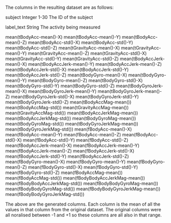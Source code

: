 The columns in the resulting dataset are as follows:

subject    Integer    1-30    The ID of the subject

label_text  String            The activity being measured

mean(tBodyAcc-mean()-X)
mean(tBodyAcc-mean()-Y)
mean(tBodyAcc-mean()-Z)
mean(tBodyAcc-std()-X)
mean(tBodyAcc-std()-Y)
mean(tBodyAcc-std()-Z)
mean(tGravityAcc-mean()-X)
mean(tGravityAcc-mean()-Y)
mean(tGravityAcc-mean()-Z)
mean(tGravityAcc-std()-X)
mean(tGravityAcc-std()-Y)
mean(tGravityAcc-std()-Z)
mean(tBodyAccJerk-mean()-X)
mean(tBodyAccJerk-mean()-Y)
mean(tBodyAccJerk-mean()-Z)
mean(tBodyAccJerk-std()-X)
mean(tBodyAccJerk-std()-Y)
mean(tBodyAccJerk-std()-Z)
mean(tBodyGyro-mean()-X)
mean(tBodyGyro-mean()-Y)
mean(tBodyGyro-mean()-Z)
mean(tBodyGyro-std()-X)
mean(tBodyGyro-std()-Y)
mean(tBodyGyro-std()-Z)
mean(tBodyGyroJerk-mean()-X)
mean(tBodyGyroJerk-mean()-Y)
mean(tBodyGyroJerk-mean()-Z)
mean(tBodyGyroJerk-std()-X)
mean(tBodyGyroJerk-std()-Y)
mean(tBodyGyroJerk-std()-Z)
mean(tBodyAccMag-mean())
mean(tBodyAccMag-std())
mean(tGravityAccMag-mean())
mean(tGravityAccMag-std())
mean(tBodyAccJerkMag-mean())
mean(tBodyAccJerkMag-std())
mean(tBodyGyroMag-mean())
mean(tBodyGyroMag-std())
mean(tBodyGyroJerkMag-mean())
mean(tBodyGyroJerkMag-std())
mean(fBodyAcc-mean()-X)
mean(fBodyAcc-mean()-Y)
mean(fBodyAcc-mean()-Z)
mean(fBodyAcc-std()-X)
mean(fBodyAcc-std()-Y)
mean(fBodyAcc-std()-Z)
mean(fBodyAccJerk-mean()-X)
mean(fBodyAccJerk-mean()-Y)
mean(fBodyAccJerk-mean()-Z)
mean(fBodyAccJerk-std()-X)
mean(fBodyAccJerk-std()-Y)
mean(fBodyAccJerk-std()-Z)
mean(fBodyGyro-mean()-X)
mean(fBodyGyro-mean()-Y)
mean(fBodyGyro-mean()-Z)
mean(fBodyGyro-std()-X)
mean(fBodyGyro-std()-Y)
mean(fBodyGyro-std()-Z)
mean(fBodyAccMag-mean())
mean(fBodyAccMag-std())
mean(fBodyBodyAccJerkMag-mean())
mean(fBodyBodyAccJerkMag-std())
mean(fBodyBodyGyroMag-mean())
mean(fBodyBodyGyroMag-std())
mean(fBodyBodyGyroJerkMag-mean())
mean(fBodyBodyGyroJerkMag-std())

The above are the generated columns. Each column is the mean of all the
values in that column from the original dataset.  The original columns were
all noralised between -1 and +1 so these columns are all also in that range.

